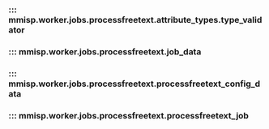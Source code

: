 
### ::: mmisp.worker.jobs.processfreetext.attribute_types.type_validator
### ::: mmisp.worker.jobs.processfreetext.job_data
### ::: mmisp.worker.jobs.processfreetext.processfreetext_config_data
### ::: mmisp.worker.jobs.processfreetext.processfreetext_job
